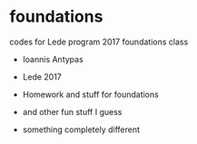 # foundations
codes for Lede program 2017 foundations class


- Ioannis Antypas
- Lede 2017
- Homework and stuff for foundations
- and other fun stuff I guess

- something completely different